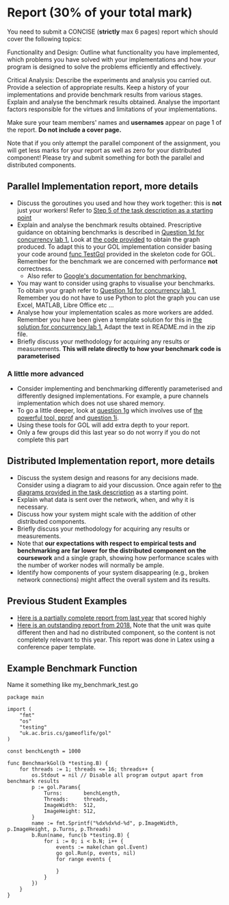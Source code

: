 # Report (30% of your total mark)

You need to submit a CONCISE (**strictly** max 6 pages) report which should cover the following topics:

Functionality and Design: Outline what functionality you have implemented, which problems you have solved with your implementations and how your program is designed to solve the problems efficiently and effectively.

Critical Analysis: Describe the experiments and analysis you carried out. Provide a selection of appropriate results. Keep a history of your implementations and provide benchmark results from various stages. Explain and analyse the benchmark results obtained. Analyse the important factors responsible for the virtues and limitations of your implementations.

Make sure your team members' names and **usernames** appear on page 1 of the report. **Do not include a cover page.**

Note that if you only attempt the parallel component of the assignment, you will get less marks for your report as well as zero for your distributed component! Please try and submit something for both the parallel and distributed components.

## Parallel Implementation report, more details

- Discuss the goroutines you used and how they work together: this is **not** just your workers! Refer to [Step 5 of the task description as a starting point](https://github.com/UoB-CSA/gol-skeleton/blob/master/README.md#step-5)
- Explain and analyse the benchmark results obtained. Prescriptive guidance on obtaining benchmarks is described in [Question 1d for concurrency lab 1.](https://github.com/UoB-CSA/concurrency-lab-1#question-1d) Look at [the code provided](https://github.com/UoB-CSA/concurrency-lab-1/blob/master/filter/medianFilter_test.go) to obtain the graph produced. To adapt this to your GOL implementation consider basing your code around [func TestGol](https://github.com/UoB-CSA/gol-skeleton/blob/master/gol_test.go#L15) provided in the skeleton code for GOL. Remember for the benchmark we are concerned with performance **not** correctness.
	- Also refer to [Google's documentation for benchmarking.](https://pkg.go.dev/testing#hdr-Benchmarks)   
- You may want to consider using graphs to visualise your benchmarks. To obtain your graph refer to [Question 1d for concurrency lab 1.](https://github.com/UoB-CSA/concurrency-lab-1#question-1d) Remember you do not have to use Python to plot the graph you can use Excel, MATLAB, Libre Office etc ...   
- Analyse how your implementation scales as more workers are added. Remember you have been given a template solution for this in [the solution for concurrency lab 1.](https://www.ole.bris.ac.uk/bbcswebdav/courses/COMS20008_2021_TB-1/CONTENT_2021/solutions/conc_lab1.zip) Adapt the text in README.md in the zip file.   
- Briefly discuss your methodology for acquiring any results or measurements. **This will relate directly to how your benchmark code is parameterised**

### A little more advanced

- Consider implementing and benchmarking differently parameterised and differently designed implementations. For example, a pure channels implementation which does not use shared memory.  
- To go a little deeper, look at [question 1g](https://github.com/UoB-CSA/concurrency-lab-1#optional-question-1g)  which involves use of [the powerful tool, pprof](https://go.dev/blog/pprof) and [question 1i](https://github.com/UoB-CSA/concurrency-lab-1#optional-question-1i).
- Using these tools for GOL will add extra depth to your report.
- Only a few groups did this last year so do not worry if you do not complete this part


## Distributed Implementation report, more details

- Discuss the system design and reasons for any decisions made. Consider using a diagram to aid your discussion. Once again refer to [the diagrams provided in the task description](https://github.com/UoB-CSA/gol-skeleton/blob/master/README.md#stage-2---distributed-implementation) as a starting point.
- Explain what data is sent over the network, when, and why it is necessary.  
- Discuss how your system might scale with the addition of other distributed
  components.
- Briefly discuss your methodology for acquiring any results or measurements.
- Note that **our expectations with respect to empirical tests and benchmarking are far lower for the distributed component on the coursework** and a single graph, showing how performance scales with the number of worker nodes will normally be ample.
- Identify how components of your system disappearing (e.g., broken network
  connections) might affect the overall system and its results.
  
## Previous Student Examples

- [Here is a partially complete report from last year](https://www.ole.bris.ac.uk/bbcswebdav/courses/COMS20008_2022_TB-1/CONTENT_2021/OTHER/g.pdf) that scored highly
- [Here is an outstanding report from 2018.](https://www.ole.bris.ac.uk/bbcswebdav/courses/COMS20008_2021_TB-1/CONTENT_2022/OTHER/e.pdf) Note that the unit was quite different then and had no distributed component, so the content is not completely relevant to this year. This report was done in Latex using a conference paper template. 

## Example Benchmark Function

Name it something like my_benchmark_test.go

```
package main

import (
	"fmt"
	"os"
	"testing"
	"uk.ac.bris.cs/gameoflife/gol"
)

const benchLength = 1000

func BenchmarkGol(b *testing.B) {
	for threads := 1; threads <= 16; threads++ {
		os.Stdout = nil // Disable all program output apart from benchmark results
		p := gol.Params{
			Turns:       benchLength,
			Threads:     threads,
			ImageWidth:  512,
			ImageHeight: 512,
		}
		name := fmt.Sprintf("%dx%dx%d-%d", p.ImageWidth, p.ImageHeight, p.Turns, p.Threads)
		b.Run(name, func(b *testing.B) {
			for i := 0; i < b.N; i++ {		
				events := make(chan gol.Event)
				go gol.Run(p, events, nil)
				for range events {

				}
			}
		})
	}
}
```
